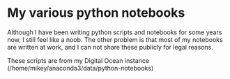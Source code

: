 # My various python notebooks
Although I have been writing python scripts and notebooks for some years now, I still feel like a noob.  The other problem is that most of my notebooks are written at work, and I can not share these publicly for legal reasons.

These scripts are from my Digital Ocean instance (/home/mikey/anaconda3/data/python-notebooks)